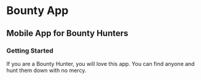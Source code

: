 # Bounty App

## Mobile App for Bounty Hunters

### Getting Started 
If you are a Bounty Hunter, you will love this app.  You can find anyone and hunt them down with no mercy.


